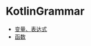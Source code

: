 # KotlinGrammar
* [变量、表达式](https://github.com/dingyx/KotlinGrammar/tree/main/app/src/main/java/com/sycamore/study/kotlin01)
* [函数](https://github.com/dingyx/KotlinGrammar/tree/main/app/src/main/java/com/sycamore/study/kotlin02)